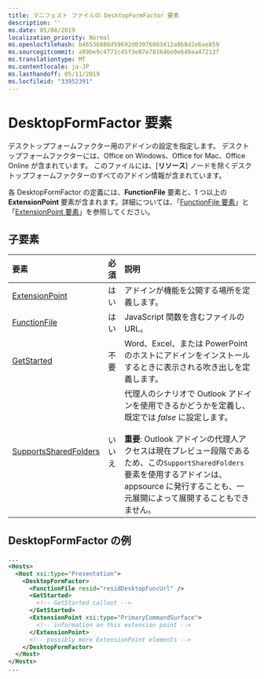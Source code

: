 ```yaml
---
title: マニフェスト ファイルの DesktopFormFactor 要素
description: ''
ms.date: 05/08/2019
localization_priority: Normal
ms.openlocfilehash: b46536886d59692d03976083412a8b8d2e6ae859
ms.sourcegitcommit: a99be9c4771c45f3e07e781646e0e649aa47213f
ms.translationtype: MT
ms.contentlocale: ja-JP
ms.lasthandoff: 05/11/2019
ms.locfileid: "33952391"
---
```

# <a name="desktopformfactor-element"></a>DesktopFormFactor 要素

デスクトップフォームファクター用のアドインの設定を指定します。 デスクトップフォームファクターには、Office on Windows、Office for Mac、Office Online が含まれています。 このファイルには、[**リソース**] ノードを除くデスクトップフォームファクターのすべてのアドイン情報が含まれています。

各 DesktopFormFactor の定義には、**FunctionFile** 要素と、1 つ以上の **ExtensionPoint** 要素が含まれます。詳細については、「[FunctionFile 要素](functionfile.md)」と「[ExtensionPoint 要素](extensionpoint.md)」を参照してください。

## <a name="child-elements"></a>子要素

| 要素                               | 必須 | 説明  |
|:--------------------------------------|:--------:|:-------------|
| [ExtensionPoint](extensionpoint.md)   | はい      | アドインが機能を公開する場所を定義します。 |
| [FunctionFile](functionfile.md)       | はい      | JavaScript 関数を含むファイルの URL。|
| [GetStarted](getstarted.md)           | 不要       | Word、Excel、または PowerPoint のホストにアドインをインストールするときに表示される吹き出しを定義します。 |
| [SupportsSharedFolders](supportssharedfolders.md) | いいえ | 代理人のシナリオで Outlook アドインを使用できるかどうかを定義し、既定では *false* に設定します。<br><br>**重要**: Outlook アドインの代理人アクセスは現在プレビュー段階であるため、この`SupportSharedFolders`要素を使用するアドインは、appsource に発行することも、一元展開によって展開することもできません。 |

## <a name="desktopformfactor-example"></a>DesktopFormFactor の例

```xml
...
<Hosts>
  <Host xsi:type="Presentation">
    <DesktopFormFactor>
      <FunctionFile resid="residDesktopFuncUrl" />
      <GetStarted>
        <!-- GetStarted callout -->
      </GetStarted>
      <ExtensionPoint xsi:type="PrimaryCommandSurface">
        <!-- information on this extension point -->
      </ExtensionPoint>
      <!-- possibly more ExtensionPoint elements -->
    </DesktopFormFactor>
  </Host>
</Hosts>
...
```
